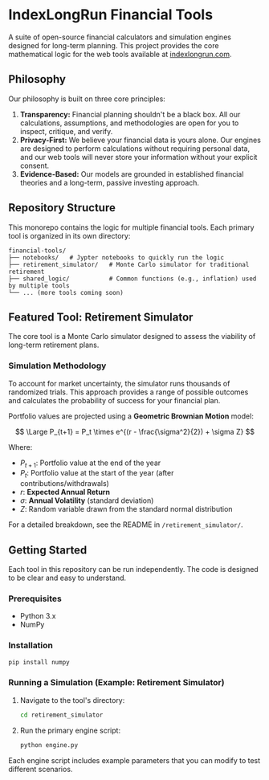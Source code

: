 
# IndexLongRun Financial Tools

A suite of open-source financial calculators and simulation engines designed for long-term planning. This project provides the core mathematical logic for the web tools available at [indexlongrun.com](https://www.indexlongrun.com).

## Philosophy

Our philosophy is built on three core principles:

1. **Transparency:** Financial planning shouldn't be a black box. All our calculations, assumptions, and methodologies are open for you to inspect, critique, and verify.
2. **Privacy-First:** We believe your financial data is yours alone. Our engines are designed to perform calculations without requiring personal data, and our web tools will never store your information without your explicit consent.
3. **Evidence-Based:** Our models are grounded in established financial theories and a long-term, passive investing approach.


## Repository Structure

This monorepo contains the logic for multiple financial tools. Each primary tool is organized in its own directory:

```
financial-tools/
├── notebooks/   # Jypter notebooks to quickly run the logic
├── retirement_simulator/   # Monte Carlo simulator for traditional retirement
├── shared_logic/           # Common functions (e.g., inflation) used by multiple tools
└── ... (more tools coming soon)
```


## Featured Tool: Retirement Simulator

The core tool is a Monte Carlo simulator designed to assess the viability of long-term retirement plans.

### Simulation Methodology

To account for market uncertainty, the simulator runs thousands of randomized trials. This approach provides a range of possible outcomes and calculates the probability of success for your financial plan.

Portfolio values are projected using a **Geometric Brownian Motion** model:

$$
\Large P_{t+1} = P_t \times e^{(r - \frac{\sigma^2}{2}) + \sigma Z}
$$

Where:

- $P_{t+1}$: Portfolio value at the end of the year
- $P_t$: Portfolio value at the start of the year (after contributions/withdrawals)
- $r$: **Expected Annual Return**
- $\sigma$: **Annual Volatility** (standard deviation)
- $Z$: Random variable drawn from the standard normal distribution

For a detailed breakdown, see the README in `/retirement_simulator/`.


## Getting Started

Each tool in this repository can be run independently. The code is designed to be clear and easy to understand.

### Prerequisites

- Python 3.x
- NumPy

### Installation

```bash
pip install numpy
```

### Running a Simulation (Example: Retirement Simulator)

1. Navigate to the tool's directory:
	```bash
	cd retirement_simulator
	```
2. Run the primary engine script:
	```bash
	python engine.py
	```

Each engine script includes example parameters that you can modify to test different scenarios.
